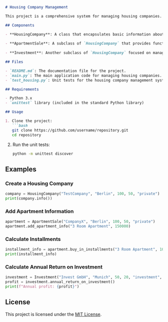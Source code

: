 
```markdown
# Housing Company Management

This project is a comprehensive system for managing housing companies. It includes classes to represent companies, handle apartment sales, and manage investments, along with unit tests to ensure correct functionality.

## Components

- **HousingCompany**: A class that encapsulates basic information about a housing company, including name, address, number of customers, and number of employees.
  
- **ApartmentSale**: A subclass of `HousingCompany` that provides functionality to add apartment information and calculate installment plans for purchases.
  
- **Investment**: Another subclass of `HousingCompany` focused on managing investments and calculating annual returns.

## Files

- `README.md`: The documentation file for the project.
- `main.py`: The main application code for managing housing companies.
- `test_housing.py`: Unit tests for the housing company management system.

## Requirements

- Python 3.x
- `unittest` library (included in the standard Python library)

## Usage

1. Clone the project:
   ```bash
   git clone https://github.com/username/repository.git
   cd repository
   ```

2. Run the unit tests:
   ```bash
   python -m unittest discover
   ```

## Examples

### Create a Housing Company

```python
company = HousingCompany("TestCompany", "Berlin", 100, 50, "private")
print(company.info())
```

### Add Apartment Information

```python
apartment = ApartmentSale("CompanyX", "Berlin", 100, 50, "private")
apartment.add_apartment_info("3 Room Apartment", 150000)
```

### Calculate Installments

```python
installment_info = apartment.buy_in_installments("3 Room Apartment", 10)
print(installment_info)
```

### Calculate Annual Return on Investment

```python
investment = Investment("Invest GmbH", "Munich", 50, 20, "investment", 30000)
profit = investment.annual_return_on_investment()
print(f"Annual profit: {profit}")
```

## License

This project is licensed under the [MIT License](LICENSE).
```
